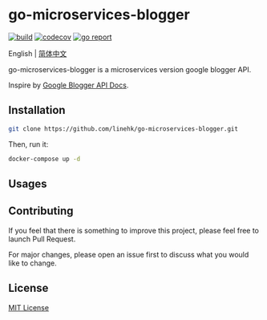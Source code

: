 # go-microservices-blogger

[![build](https://github.com/linehk/go-microservices-blogger/actions/workflows/build.yml/badge.svg "build")](https://github.com/go-gorm/gorm/actions)
[![codecov](https://codecov.io/gh/linehk/go-microservices-blogger/graph/badge.svg?token=eKiZDX7JQ5 "codecov")](https://codecov.io/gh/linehk/go-microservices-blogger)
[![go report](https://goreportcard.com/badge/github.com/linehk/go-microservices-blogger "go report")](https://goreportcard.com/report/github.com/linehk/go-microservices-blogger)

English | [简体中文](./README-zh.md "简体中文")

go-microservices-blogger is a microservices version google blogger API.

Inspire by [Google Blogger API Docs](https://developers.google.com/blogger/docs/3.0/reference/ "Google Blogger API Docs").

## Installation

```bash
git clone https://github.com/linehk/go-microservices-blogger.git
```

Then, run it:

```bash
docker-compose up -d
```

## Usages

## Contributing

If you feel that there is something to improve this project, please feel free to launch Pull Request.

For major changes, please open an issue first to discuss what you would like to change.

## License

[MIT License](./LICENSE "MIT License")